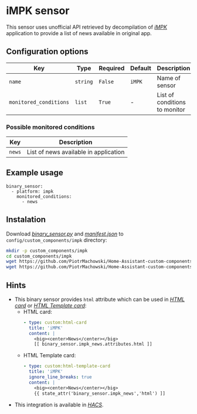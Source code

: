 # iMPK sensor

This sensor uses unofficial API retrieved by decompilation of [*iMPK*](https://play.google.com/store/apps/details?id=pl.wasko.android.mpk) application to provide a list of news available in original app.

## Configuration options

| Key | Type | Required | Default | Description |
| --- | --- | --- | --- | --- |
| `name` | `string` | `False` | `iMPK` | Name of sensor |
| `monitored_conditions` | `list` | `True` | - | List of conditions to monitor |

### Possible monitored conditions

| Key | Description |
| --- | --- | 
| `news` | List of news available in application |

## Example usage

```
binary_sensor:
  - platform: impk
    monitored_conditions:
      - news
```

## Instalation

Download [*binary_sensor.py*](https://github.com/PiotrMachowski/Home-Assistant-custom-components-iMPK/raw/master/custom_components/impk/binary_sensor.py) and [*manifest.json*](https://github.com/PiotrMachowski/Home-Assistant-custom-components-iMPK/raw/master/custom_components/impk/manifest.json) to `config/custom_components/impk` directory:
```bash
mkdir -p custom_components/impk
cd custom_components/impk
wget https://github.com/PiotrMachowski/Home-Assistant-custom-components-iMPK/raw/master/custom_components/impk/binary_sensor.py
wget https://github.com/PiotrMachowski/Home-Assistant-custom-components-iMPK/raw/master/custom_components/impk/manifest.json
```

## Hints

* This binary sensor provides `html` attribute which can be used in [*HTML card*](https://github.com/PiotrMachowski/Home-Assistant-Lovelace-HTML-card) or [*HTML Template card*](https://github.com/PiotrMachowski/Home-Assistant-Lovelace-HTML-Template-card):
  * HTML card:
    ```yaml
    - type: custom:html-card
      title: 'iMPK'
      content: |
        <big><center>News</center></big>
        [[ binary_sensor.impk_news.attributes.html ]]
    ```
  * HTML Template card:
    ```yaml
    - type: custom:html-template-card
      title: 'iMPK'
      ignore_line_breaks: true
      content: |
        <big><center>News</center></big>
        {{ state_attr('binary_sensor.impk_news','html') ]]
    ```
* This integration is available in [*HACS*](https://github.com/custom-components/hacs/).